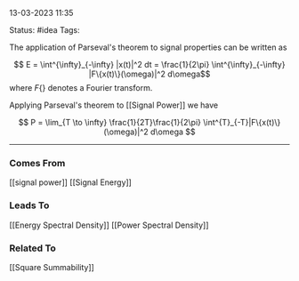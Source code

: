 13-03-2023   11:35

Status: #idea
Tags: 

The application of Parseval's theorem to signal properties can be written as

$$ E = \int^{\infty}_{-\infty} |x(t)|^2 dt = \frac{1}{2\pi} \int^{\infty}_{-\infty} |F\{x(t)\}(\omega)|^2 d\omega$$
where $F\{\}$ denotes a Fourier transform.

Applying Parseval's theorem to [[Signal Power]] we have

$$ P = \lim_{T \to \infty} \frac{1}{2T}\frac{1}{2\pi} \int^{T}_{-T}|F\{x(t)\}(\omega)|^2 d\omega $$

---

### Comes From

[[signal power]]
[[Signal Energy]]

### Leads To

[[Energy Spectral Density]]
[[Power Spectral Density]]

### Related To

[[Square Summability]]
